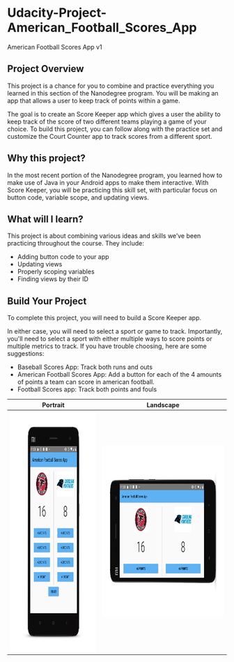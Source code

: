 # Udacity-Project-American_Football_Scores_App
American Football Scores App v1

## Project Overview
This project is a chance for you to combine and practice everything you learned in this section of the Nanodegree program. You will be making an app that allows a user to keep track of points within a game.

The goal is to create an Score Keeper app which gives a user the ability to keep track of the score of two different teams playing a game of your choice. To build this project, you can follow along with the practice set and customize the Court Counter app to track scores from a different sport.

## Why this project?
In the most recent portion of the Nanodegree program, you learned how to make use of Java in your Android apps to make them interactive. With Score Keeper, you will be practicing this skill set, with particular focus on button code, variable scope, and updating views.

## What will I learn?
This project is about combining various ideas and skills we’ve been practicing throughout the course. They include:

* Adding button code to your app
* Updating views
* Properly scoping variables
* Finding views by their ID

## Build Your Project
To complete this project, you will need to build a Score Keeper app.

In either case, you will need to select a sport or game to track. Importantly, you'll need to select a sport with either multiple ways to score points or multiple metrics to track. If you have trouble choosing, here are some suggestions:

* Baseball Scores App: Track both runs and outs
* American Football Scores App: Add a button for each of the 4 amounts of points a team can score in american football.
* Football Scores app: Track both points and fouls

Portrait             |  Landscape
:-------------------------:|:-------------------------:
<img src="screenshots/screenshot1.png" width="394" height="552" />| <img src="screenshots/screenshot2.png" width="552" height="394" />
